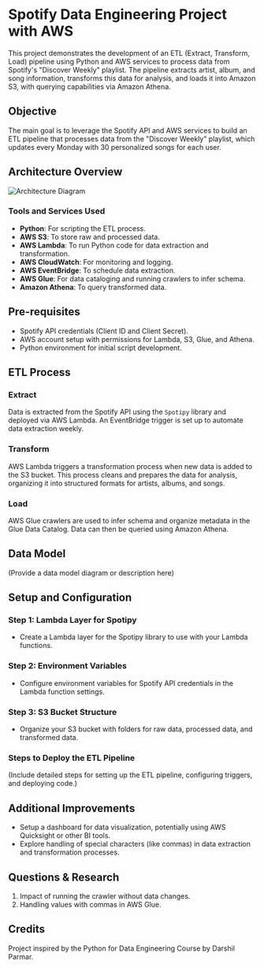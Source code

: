 # Spotify Data Engineering Project with AWS

This project demonstrates the development of an ETL (Extract, Transform, Load) pipeline using Python and AWS services to process data from Spotify's "Discover Weekly" playlist. The pipeline extracts artist, album, and song information, transforms this data for analysis, and loads it into Amazon S3, with querying capabilities via Amazon Athena.

## Objective

The main goal is to leverage the Spotify API and AWS services to build an ETL pipeline that processes data from the "Discover Weekly" playlist, which updates every Monday with 30 personalized songs for each user.

## Architecture Overview

![Architecture Diagram](path/to/your/architecture/diagram/image)

### Tools and Services Used

- **Python**: For scripting the ETL process.
- **AWS S3**: To store raw and processed data.
- **AWS Lambda**: To run Python code for data extraction and transformation.
- **AWS CloudWatch**: For monitoring and logging.
- **AWS EventBridge**: To schedule data extraction.
- **AWS Glue**: For data cataloging and running crawlers to infer schema.
- **Amazon Athena**: To query transformed data.

## Pre-requisites

- Spotify API credentials (Client ID and Client Secret).
- AWS account setup with permissions for Lambda, S3, Glue, and Athena.
- Python environment for initial script development.

## ETL Process

### Extract

Data is extracted from the Spotify API using the `Spotipy` library and deployed via AWS Lambda. An EventBridge trigger is set up to automate data extraction weekly.

### Transform

AWS Lambda triggers a transformation process when new data is added to the S3 bucket. This process cleans and prepares the data for analysis, organizing it into structured formats for artists, albums, and songs.

### Load

AWS Glue crawlers are used to infer schema and organize metadata in the Glue Data Catalog. Data can then be queried using Amazon Athena.

## Data Model

(Provide a data model diagram or description here)

## Setup and Configuration

### Step 1: Lambda Layer for Spotipy

- Create a Lambda layer for the Spotipy library to use with your Lambda functions.

### Step 2: Environment Variables

- Configure environment variables for Spotify API credentials in the Lambda function settings.

### Step 3: S3 Bucket Structure

- Organize your S3 bucket with folders for raw data, processed data, and transformed data.

### Steps to Deploy the ETL Pipeline

(Include detailed steps for setting up the ETL pipeline, configuring triggers, and deploying code.)

## Additional Improvements

- Setup a dashboard for data visualization, potentially using AWS Quicksight or other BI tools.
- Explore handling of special characters (like commas) in data extraction and transformation processes.

## Questions & Research

1. Impact of running the crawler without data changes.
2. Handling values with commas in AWS Glue.

## Credits

Project inspired by the Python for Data Engineering Course by Darshil Parmar.
